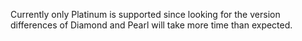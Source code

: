 Currently only Platinum is supported since looking for the version differences of Diamond and Pearl will take more time than expected.